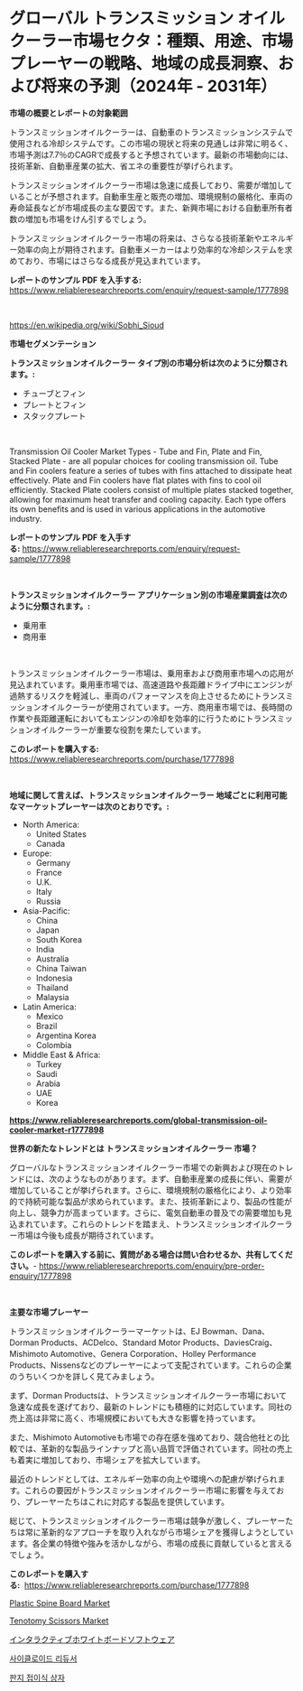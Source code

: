 <p><h1>グローバル トランスミッション オイル クーラー市場セクタ：種類、用途、市場プレーヤーの戦略、地域の成長洞察、および将来の予測（2024年 - 2031年）</h1></p><p><strong>市場の概要とレポートの対象範囲</strong></p>
<p><p>トランスミッションオイルクーラーは、自動車のトランスミッションシステムで使用される冷却システムです。この市場の現状と将来の見通しは非常に明るく、市場予測は7.7％のCAGRで成長すると予想されています。最新の市場動向には、技術革新、自動車産業の拡大、省エネの重要性が挙げられます。</p><p>トランスミッションオイルクーラー市場は急速に成長しており、需要が増加していることが予想されます。自動車生産と販売の増加、環境規制の厳格化、車両の寿命延長などが市場成長の主な要因です。また、新興市場における自動車所有者数の増加も市場をけん引するでしょう。</p><p>トランスミッションオイルクーラー市場の将来は、さらなる技術革新やエネルギー効率の向上が期待されます。自動車メーカーはより効率的な冷却システムを求めており、市場にはさらなる成長が見込まれています。</p></p>
<p><strong>レポートのサンプル PDF を入手する:</strong> <a href="https://www.reliableresearchreports.com/enquiry/request-sample/1777898">https://www.reliableresearchreports.com/enquiry/request-sample/1777898</a></p>
<p>&nbsp;</p>
<p><a href="https://en.wikipedia.org/wiki/Sobhi_Sioud">https://en.wikipedia.org/wiki/Sobhi_Sioud</a></p>
<p><strong>市場セグメンテーション</strong></p>
<p><strong>トランスミッションオイルクーラー タイプ別の市場分析は次のように分類されます。:</strong></p>
<p><ul><li>チューブとフィン</li><li>プレートとフィン</li><li>スタックプレート</li></ul></p>
<p>&nbsp;</p>
<p><p>Transmission Oil Cooler Market Types - Tube and Fin, Plate and Fin, Stacked Plate - are all popular choices for cooling transmission oil. Tube and Fin coolers feature a series of tubes with fins attached to dissipate heat effectively. Plate and Fin coolers have flat plates with fins to cool oil efficiently. Stacked Plate coolers consist of multiple plates stacked together, allowing for maximum heat transfer and cooling capacity. Each type offers its own benefits and is used in various applications in the automotive industry.</p></p>
<p><strong>レポートのサンプル PDF を入手する:</strong>&nbsp;<a href="https://www.reliableresearchreports.com/enquiry/request-sample/1777898">https://www.reliableresearchreports.com/enquiry/request-sample/1777898</a></p>
<p>&nbsp;</p>
<p><strong> トランスミッションオイルクーラー アプリケーション別の市場産業調査は次のように分類されます。:</strong></p>
<p><ul><li>乗用車</li><li>商用車</li></ul></p>
<p>&nbsp;</p>
<p><p>トランスミッションオイルクーラー市場は、乗用車および商用車市場への応用が見込まれています。乗用車市場では、高速道路や長距離ドライブ中にエンジンが過熱するリスクを軽減し、車両のパフォーマンスを向上させるためにトランスミッションオイルクーラーが使用されています。一方、商用車市場では、長時間の作業や長距離運転においてもエンジンの冷却を効率的に行うためにトランスミッションオイルクーラーが重要な役割を果たしています。</p></p>
<p><strong>このレポートを購入する:</strong>&nbsp; <a href="https://www.reliableresearchreports.com/purchase/1777898">https://www.reliableresearchreports.com/purchase/1777898</a></p>
<p>&nbsp;</p>
<p><strong>地域に関して言えば、トランスミッションオイルクーラー 地域ごとに利用可能なマーケットプレーヤーは次のとおりです。:</strong></p>
<p><ul>
    <li>
        North America:
        <ul>
            <li>United States</li>
            <li>Canada</li>
        </ul>
    </li>
    <li>
        Europe:
        <ul>
            <li>Germany</li>
            <li>France</li>
            <li>U.K.</li>
            <li>Italy</li>
            <li>Russia</li>
        </ul>
    </li>
    <li>
        Asia-Pacific:
        <ul>
            <li>China</li>
            <li>Japan</li>
            <li>South Korea</li>
            <li>India</li>
            <li>Australia</li>
            <li>China Taiwan</li>
            <li>Indonesia</li>
            <li>Thailand</li>
            <li>Malaysia</li>
        </ul>
    </li>
    <li>
        Latin America:
        <ul>
            <li>Mexico</li>
            <li>Brazil</li>
            <li>Argentina Korea</li>
            <li>Colombia</li>
        </ul>
    </li>
    <li>
        Middle East & Africa:
        <ul>
            <li>Turkey</li>
            <li>Saudi</li>
            <li>Arabia</li>
            <li>UAE</li>
            <li>Korea</li>
        </ul>
    </li>
    </ul></p>
<p><strong><a href="https://www.reliableresearchreports.com/global-transmission-oil-cooler-market-r1777898">https://www.reliableresearchreports.com/global-transmission-oil-cooler-market-r1777898</a></strong>&nbsp;</p>
<p><strong>世界の新たなトレンドとは トランスミッションオイルクーラー 市場？</strong></p>
<p><p>グローバルなトランスミッションオイルクーラー市場での新興および現在のトレンドには、次のようなものがあります。まず、自動車産業の成長に伴い、需要が増加していることが挙げられます。さらに、環境規制の厳格化により、より効率的で持続可能な製品が求められています。また、技術革新により、製品の性能が向上し、競争力が高まっています。さらに、電気自動車の普及での需要増加も見込まれています。これらのトレンドを踏まえ、トランスミッションオイルクーラー市場は今後も成長が期待されています。</p></p>
<p><strong>このレポートを購入する前に、質問がある場合は問い合わせるか、共有してください。</strong>- <a href="https://www.reliableresearchreports.com/enquiry/pre-order-enquiry/1777898">https://www.reliableresearchreports.com/enquiry/pre-order-enquiry/1777898</a></p>
<p>&nbsp;</p>
<p><strong>主要な市場プレーヤー</strong></p>
<p><p>トランスミッションオイルクーラーマーケットは、EJ Bowman、Dana、Dorman Products、ACDelco、Standard Motor Products、DaviesCraig、Mishimoto Automotive、Genera Corporation、Holley Performance Products、Nissensなどのプレーヤーによって支配されています。これらの企業のうちいくつかを詳しく見てみましょう。</p><p>まず、Dorman Productsは、トランスミッションオイルクーラー市場において急速な成長を遂げており、最新のトレンドにも積極的に対応しています。同社の売上高は非常に高く、市場規模においても大きな影響を持っています。</p><p>また、Mishimoto Automotiveも市場での存在感を強めており、競合他社との比較では、革新的な製品ラインナップと高い品質で評価されています。同社の売上も着実に増加しており、市場シェアを拡大しています。</p><p>最近のトレンドとしては、エネルギー効率の向上や環境への配慮が挙げられます。これらの要因がトランスミッションオイルクーラー市場に影響を与えており、プレーヤーたちはこれに対応する製品を提供しています。</p><p>総じて、トランスミッションオイルクーラー市場は競争が激しく、プレーヤーたちは常に革新的なアプローチを取り入れながら市場シェアを獲得しようとしています。各企業の特徴や強みを活かしながら、市場の成長に貢献していると言えるでしょう。</p></p>
<p><strong>このレポートを購入する:</strong>&nbsp;&nbsp;<a href="https://www.reliableresearchreports.com/purchase/1777898">https://www.reliableresearchreports.com/purchase/1777898</a></p>
<p><p><a href="https://www.linkedin.com/pulse/market-forecast-global-plastic-spine-board-trends-impact-analysis-4z5be?trackingId=TCigoHO8MHFLlZjMyiVk5g%3D%3D">Plastic Spine Board Market</a></p><p><a href="https://www.linkedin.com/pulse/global-tenotomy-scissors-market-size-share-analysis-product-ogd3e?trackingId=KtBhztsQg8Icwq28WmgMzQ%3D%3D">Tenotomy Scissors Market</a></p><p><a href="https://github.com/DanykaKilback/Market-Research-Report-List-2/blob/main/625125226329.md">インタラクティブホワイトボードソフトウェア</a></p><p><a href="https://github.com/rustymarie2024/Market-Research-Report-List-2/blob/main/941789933672.md">사이클로이드 리듀서</a></p><p><a href="https://github.com/giancarlo642004/Market-Research-Report-List-2/blob/main/121899533671.md">판지 접이식 상자</a></p></p>